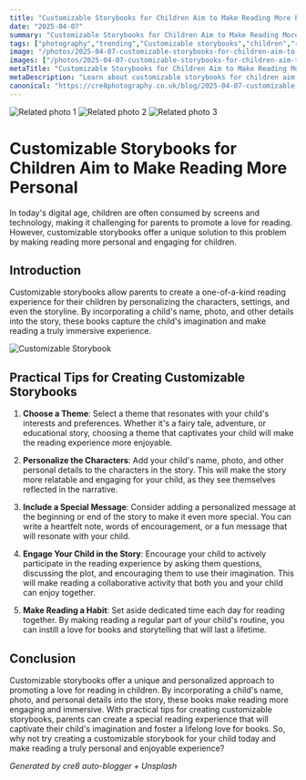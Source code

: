 ```yaml
---
title: "Customizable Storybooks for Children Aim to Make Reading More Personal"
date: "2025-04-07"
summary: "Customizable Storybooks for Children Aim to Make Reading More Personal - A trending topic in photography."
tags: ["photography","trending","Customizable storybooks","children","reading","personalized","engaging","theme","characters","special message","habit","storytelling"]
image: "/photos/2025-04-07-customizable-storybooks-for-children-aim-to-make-reading-more-personal-1.jpg"
images: ["/photos/2025-04-07-customizable-storybooks-for-children-aim-to-make-reading-more-personal-1.jpg","/photos/2025-04-07-customizable-storybooks-for-children-aim-to-make-reading-more-personal-2.jpg","/photos/2025-04-07-customizable-storybooks-for-children-aim-to-make-reading-more-personal-3.jpg"]
metaTitle: "Customizable Storybooks for Children Aim to Make Reading More Personal | cre8 Photography"
metaDescription: "Learn about customizable storybooks for children aim to make reading more personal in photography with practical tips and insights."
canonical: "https://cre8photography.co.uk/blog/2025-04-07-customizable-storybooks-for-children-aim-to-make-reading-more-personal"
---
```



<div class="grid grid-cols-1 sm:grid-cols-2 md:grid-cols-3 gap-4">
  <img src="/photos/2025-04-07-customizable-storybooks-for-children-aim-to-make-reading-more-personal-1.jpg" alt="Related photo 1" class="w-full rounded-lg" />
<img src="/photos/2025-04-07-customizable-storybooks-for-children-aim-to-make-reading-more-personal-2.jpg" alt="Related photo 2" class="w-full rounded-lg" />
<img src="/photos/2025-04-07-customizable-storybooks-for-children-aim-to-make-reading-more-personal-3.jpg" alt="Related photo 3" class="w-full rounded-lg" />
</div>


# Customizable Storybooks for Children Aim to Make Reading More Personal

In today's digital age, children are often consumed by screens and technology, making it challenging for parents to promote a love for reading. However, customizable storybooks offer a unique solution to this problem by making reading more personal and engaging for children. 

## Introduction

Customizable storybooks allow parents to create a one-of-a-kind reading experience for their children by personalizing the characters, settings, and even the storyline. By incorporating a child's name, photo, and other details into the story, these books capture the child's imagination and make reading a truly immersive experience. 

![Customizable Storybook](/path/to/image)

## Practical Tips for Creating Customizable Storybooks

1. **Choose a Theme**: Select a theme that resonates with your child's interests and preferences. Whether it's a fairy tale, adventure, or educational story, choosing a theme that captivates your child will make the reading experience more enjoyable.

2. **Personalize the Characters**: Add your child's name, photo, and other personal details to the characters in the story. This will make the story more relatable and engaging for your child, as they see themselves reflected in the narrative.

3. **Include a Special Message**: Consider adding a personalized message at the beginning or end of the story to make it even more special. You can write a heartfelt note, words of encouragement, or a fun message that will resonate with your child.

4. **Engage Your Child in the Story**: Encourage your child to actively participate in the reading experience by asking them questions, discussing the plot, and encouraging them to use their imagination. This will make reading a collaborative activity that both you and your child can enjoy together.

5. **Make Reading a Habit**: Set aside dedicated time each day for reading together. By making reading a regular part of your child's routine, you can instill a love for books and storytelling that will last a lifetime.

## Conclusion

Customizable storybooks offer a unique and personalized approach to promoting a love for reading in children. By incorporating a child's name, photo, and personal details into the story, these books make reading more engaging and immersive. With practical tips for creating customizable storybooks, parents can create a special reading experience that will captivate their child's imagination and foster a lifelong love for books. So, why not try creating a customizable storybook for your child today and make reading a truly personal and enjoyable experience?

*Generated by cre8 auto-blogger + Unsplash*
